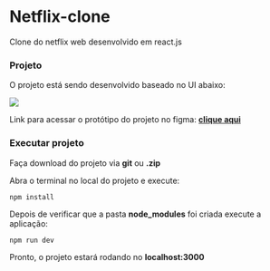 # Netflix-clone
Clone do netflix web desenvolvido em react.js


### Projeto

O projeto está sendo desenvolvido baseado no UI abaixo:

![](https://media.discordapp.net/attachments/721023119074000897/985083343324454952/Cover.png?width=712&height=427)

Link para acessar o protótipo do projeto no figma: **[clique aqui](https://www.figma.com/file/sypEiiwdjHZKrQc3uLsvw9/UI-NETFLIX?node-id=0%3A1)**

### Executar projeto

Faça download do projeto via **git** ou **.zip**

Abra o terminal no local do projeto e execute:

```
npm install
```
Depois de verificar que a pasta **node_modules** foi criada execute a aplicação:

```
npm run dev
```
Pronto, o projeto estará rodando no **localhost:3000**




